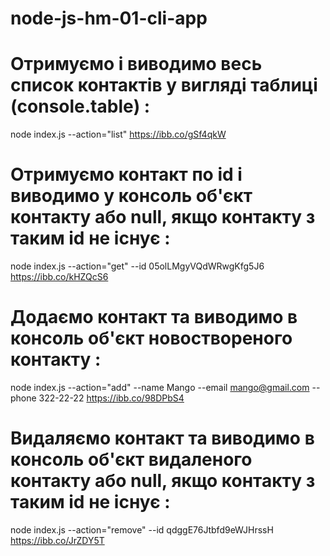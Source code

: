 # node-js-hm-01-cli-app

# Отримуємо і виводимо весь список контактів у вигляді таблиці (console.table) :

node index.js --action="list"
https://ibb.co/gSf4qkW

# Отримуємо контакт по id і виводимо у консоль об'єкт контакту або null, якщо контакту з таким id не існує :

node index.js --action="get" --id 05olLMgyVQdWRwgKfg5J6
https://ibb.co/kHZQcS6

# Додаємо контакт та виводимо в консоль об'єкт новоствореного контакту :

node index.js --action="add" --name Mango --email mango@gmail.com --phone 322-22-22
https://ibb.co/98DPbS4

# Видаляємо контакт та виводимо в консоль об'єкт видаленого контакту або null, якщо контакту з таким id не існує :

node index.js --action="remove" --id qdggE76Jtbfd9eWJHrssH
https://ibb.co/JrZDY5T
